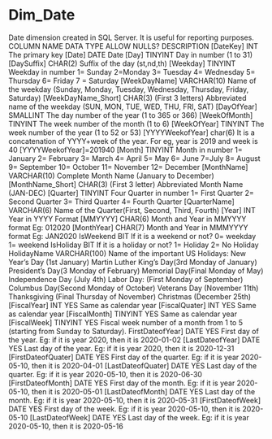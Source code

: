 # Dim_Date
Date dimension created in SQL Server. It is useful for reporting purposes. 
COLUMN NAME	DATA TYPE	ALLOW NULLS?	DESCRIPTION
[DateKey] 	INT		The primary key
[Date]	DATE		Date
[Day] 	TINYINT		Day in number (1 to 31)
[DaySuffix]	CHAR(2)		Suffix of the day (st,nd,th)
[Weekday] 	TINYINT		Weekday in number 
1= Sunday 
2=Monday
3= Tuesday
4= Wednesday
5= Thursday
6= Friday
7 = Saturday
[WeekDayName]	VARCHAR(10)		Name of the weekday (Sunday, Monday, Tuesday, Wednesday, Thursday, Friday, Saturday)
[WeekDayName_Short] 	CHAR(3)		(First 3 letters) Abbreviated name of the weekday (SUN, MON, TUE, WED, THU, FRI, SAT)
[DayOfYear]	SMALLINT		The day number of the year (1 to 365 or 366)
[WeekOfMonth] 	TINYINT		The week number of the month (1 to 6)
[WeekOfYear]	TINYINT		The week number of the year (1 to 52 or 53)
[YYYYWeekofYear] char(6) It is a concatenation of YYYY+week of the year. For eg, year is 2019 and week is 40 [YYYYWeekofYear]=201940
[Month]	TINYINT		Month in number 
1= January
2= February
3= March
4= April
5= May
6= June
7=July
8= August
9= September
10= October
11= November
12= December
[MonthName]	VARCHAR(10)		Complete Month Name (January to December)
[MonthName_Short]	CHAR(3)		(First 3 letter) Abbreviated Month Name (JAN-DEC)
[Quarter]	TINYINT		Four Quarter in number
1= First Quarter
2= Second Quarter
3= Third Quarter
4= Fourth Quarter
[QuarterName] 	VARCHAR(6)		Name of the Quarter(First, Second, Third, Fourth)
[Year]	INT		Year in YYYY Format 
[MMYYYY]	CHAR(6)		Month and Year in MMYYYY format
Eg: 012020 
[MonthYear]	CHAR(7)		Month and Year in MMMYYYY format
Eg: JAN2020
IsWeekend	BIT		If it is a weekend or not?
0= weekday
1= weekend
IsHoliday	BIT		If it is a holiday or not?
1= Holiday
2= No Holiday
HolidayName 	VARCHAR(100)		Name of the important US Holidays:
New Year’s Day (1st January)
Martin Luther King’s Day(3rd Monday of January)
President’s Day(3 Monday of February)
Memorial Day(Final Monday of May)
Independence Day (July 4th)
Labor Day: (First Monday of September)
Columbus Day(Second Monday of October)
Veterans Day (November 11th)
Thanksgiving (Final Thursday of November)
Christmas (December 25th)
[FiscalYear]	INT	YES	Same as calendar year
[FiscalQuater] 	INT	YES	Same as calendar year
[FiscalMonth]	TINYINT	YES	Same as calendar year
[FiscalWeek]	TINYINT	YES	Fiscal week number of a month from 1 to 5 (starting from Sunday to Saturday). 
FirstDateofYear]	DATE	YES	First day of the year. Eg: if it is year 2020, then it is 2020-01-02
[LastDateofYear]	DATE	YES	Last day of the year. Eg: if it is year 2020, then it is 2020-12-31
[FirstDateofQuater]	DATE	YES	First day of the quarter. Eg: if it is year 2020-05-10, then it is 2020-04-01
[LastDateofQuater]	DATE	YES	Last day of the quarter. Eg: if it is year 2020-05-10, then it is 2020-06-30
[FirstDateofMonth] 	DATE	YES	First day of the month. Eg: if it is year 2020-05-10, then it is 2020-05-01
[LastDateofMonth]	DATE	YES	Last day of the month. Eg: if it is year 2020-05-10, then it is 2020-05-31
[FirstDateofWeek]	DATE	YES	First day of the week. Eg: if it is year 2020-05-10, then it is 2020-05-10
[LastDateofWeek]	DATE	YES	Last day of the week. Eg: if it is year 2020-05-10, then it is 2020-05-16
